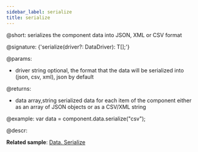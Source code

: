 ```yaml
---
sidebar_label: serialize
title: serialize
---          
```


@short: serializes the component data into JSON, XML or CSV format

@signature: {'serialize(driver?: DataDriver): T[];'}

@params:
- driver			string		optional, the format that the data will be serialized into (json, csv, xml), json by default

@returns:
- data		array,string		serialized data for each item of the component either as an array of JSON objects or as a CSV/XML string 

@example:
var data = component.data.serialize("csv");

@descr:

**Related sample**: [Data. Serialize](https://snippet.dhtmlx.com/7c35n4uf)
